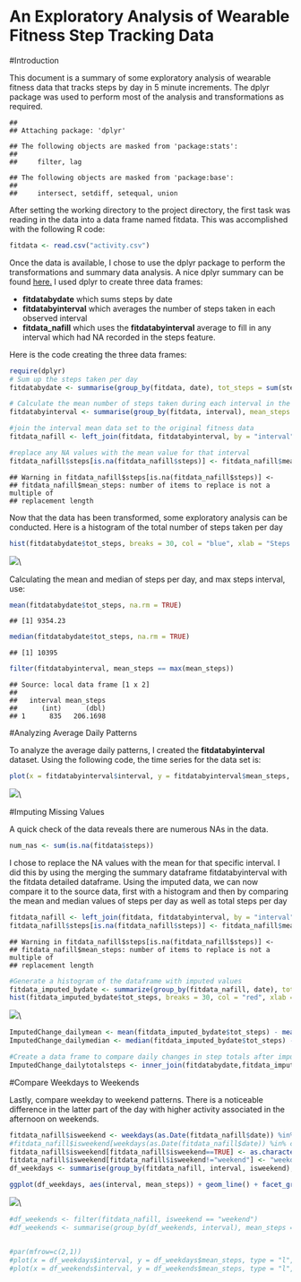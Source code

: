 # An Exploratory Analysis of Wearable Fitness Step Tracking Data
#Introduction

This document is a summary of some exploratory analysis of wearable fitness data that tracks steps by day in 5 minute increments.  The dplyr package was used to perform most of the analysis and transformations as required.


```
## 
## Attaching package: 'dplyr'
```

```
## The following objects are masked from 'package:stats':
## 
##     filter, lag
```

```
## The following objects are masked from 'package:base':
## 
##     intersect, setdiff, setequal, union
```

After setting the working directory to the project directory, the first task was reading in the data into a data frame named fitdata.  This was accomplished with the following R code:


```r
fitdata <- read.csv("activity.csv")
```

Once the data is available, I chose to use the dplyr package to perform the transformations and summary data analysis.  A nice dplyr summary can be found [here.](https://cran.rstudio.com/web/packages/dplyr/vignettes/introduction.html)  I used dplyr to create three data frames:
* **fitdatabydate** which sums steps by date
* **fitdatabyinterval** which averages the number of steps taken in each observed interval
* **fitdata_nafill** which uses the **fitdatabyinterval** average to fill in any interval which had NA recorded in the steps feature.

Here is the code creating the three data frames:


```r
require(dplyr)
# Sum up the steps taken per day
fitdatabydate <- summarise(group_by(fitdata, date), tot_steps = sum(steps, na.rm = TRUE)) 

# Calculate the mean number of steps taken during each interval in the data set
fitdatabyinterval <- summarise(group_by(fitdata, interval), mean_steps = mean(steps, na.rm = TRUE)) 

#join the interval mean data set to the original fitness data
fitdata_nafill <- left_join(fitdata, fitdatabyinterval, by = "interval")

#replace any NA values with the mean value for that interval
fitdata_nafill$steps[is.na(fitdata_nafill$steps)] <- fitdata_nafill$mean_steps
```

```
## Warning in fitdata_nafill$steps[is.na(fitdata_nafill$steps)] <-
## fitdata_nafill$mean_steps: number of items to replace is not a multiple of
## replacement length
```


Now that the data has been transformed, some exploratory analysis can be conducted.  Here is a histogram of the total number of steps taken per day


```r
hist(fitdatabydate$tot_steps, breaks = 30, col = "blue", xlab = "Steps Per Day", ylab = "Number of days", main = "Histogram of Recorded Steps per Day")
```

![](PA1_template_files/figure-html/unnamed-chunk-4-1.png)\

Calculating the mean and median of steps per day,  and max steps interval, use:


```r
mean(fitdatabydate$tot_steps, na.rm = TRUE)
```

```
## [1] 9354.23
```

```r
median(fitdatabydate$tot_steps, na.rm = TRUE)
```

```
## [1] 10395
```

```r
filter(fitdatabyinterval, mean_steps == max(mean_steps))
```

```
## Source: local data frame [1 x 2]
## 
##   interval mean_steps
##      (int)      (dbl)
## 1      835   206.1698
```

#Analyzing Average Daily Patterns

To analyze the average daily patterns, I created the **fitdatabyinterval** dataset.  Using the following code, the time series for the data set is:


```r
plot(x = fitdatabyinterval$interval, y = fitdatabyinterval$mean_steps, type = "l", main = "Average Number of Steps Per Interval (All Days Combined)", xlab = "Interval", ylab = "Average Steps")
```

![](PA1_template_files/figure-html/unnamed-chunk-6-1.png)\


#Imputing Missing Values

A quick check of the data reveals there are numerous NAs in the data.

```r
num_nas <- sum(is.na(fitdata$steps))
```

I chose to replace the NA values with the mean for that specific interval.  I did this by using the merging the summary dataframe fitdatabyinterval with the fitdata detailed dataframe.  Using the imputed data, we can now compare it to the source data, first with a histogram and then by comparing the mean and median values of steps per day as well as total steps per day


```r
fitdata_nafill <- left_join(fitdata, fitdatabyinterval, by = "interval")
fitdata_nafill$steps[is.na(fitdata_nafill$steps)] <- fitdata_nafill$mean_steps
```

```
## Warning in fitdata_nafill$steps[is.na(fitdata_nafill$steps)] <-
## fitdata_nafill$mean_steps: number of items to replace is not a multiple of
## replacement length
```

```r
#Generate a histogram of the dataframe with imputed values
fitdata_imputed_bydate <- summarize(group_by(fitdata_nafill, date), tot_steps = sum(steps))
hist(fitdata_imputed_bydate$tot_steps, breaks = 30, col = "red", xlab = "Steps Per Day", ylab = "Number of days", main = "Histogram of Recorded Steps per Day (Imputed NAs)")
```

![](PA1_template_files/figure-html/unnamed-chunk-8-1.png)\

```r
ImputedChange_dailymean <- mean(fitdata_imputed_bydate$tot_steps) - mean(fitdatabydate$tot_steps, na.rm = TRUE)
ImputedChange_dailymedian <- median(fitdata_imputed_bydate$tot_steps) - median(fitdatabydate$tot_steps, na.rm = TRUE)

#Create a data frame to compare daily changes in step totals after imputing values
ImputedChange_dailytotalsteps <- inner_join(fitdatabydate,fitdata_imputed_bydate,by="date")
```

#Compare Weekdays to Weekends

Lastly, compare weekday to weekend patterns.  There is a noticeable difference in the latter part of the day with higher activity associated in the afternoon on weekends.


```r
fitdata_nafill$isweekend <- weekdays(as.Date(fitdata_nafill$date)) %in% c("Saturday","Sunday")
#fitdata_nafill$isweekend[weekdays(as.Date(fitdata_nafill$date)) %in% c("Saturday","Sunday")] = "Weekend"
fitdata_nafill$isweekend[fitdata_nafill$isweekend==TRUE] <- as.character("weekend")
fitdata_nafill$isweekend[fitdata_nafill$isweekend!="weekend"] <- "weekday"
df_weekdays <- summarise(group_by(fitdata_nafill, interval, isweekend), mean_steps = mean(steps))

ggplot(df_weekdays, aes(interval, mean_steps)) + geom_line() + facet_grid(isweekend ~ .)
```

![](PA1_template_files/figure-html/unnamed-chunk-9-1.png)\

```r
#df_weekends <- filter(fitdata_nafill, isweekend == "weekend")
#df_weekends <- summarise(group_by(df_weekends, interval), mean_steps = mean(steps))


#par(mfrow=c(2,1))
#plot(x = df_weekdays$interval, y = df_weekdays$mean_steps, type = "l", main = "Average Steps Per Interval (Weekdays)", xlim = c(0,2500), ylim = c(0,300))
#plot(x = df_weekends$interval, y = df_weekends$mean_steps, type = "l", main = "Average #Steps Per Interval (Weekend)", xlim = c(0,2500), ylim = c(0,300))
```

